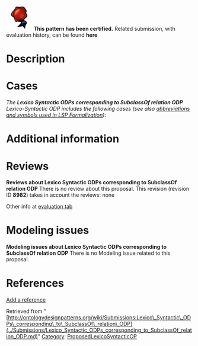 [![](../images/thumb/b/b5/Certified.png/70px-Certified.png)](../Image/Certified.png.md "Certified.png") __This pattern has been certified.__
Related submission, with evaluation history, can be found __here__





#  Description


  




#  Cases


_The __Lexico Syntactic ODPs corresponding to SubclassOf relation ODP__ Lexico-Syntactic ODP includes the following cases (see also [abbreviations and symbols used in LSP Formalization](../Community/LSPSymbols.md "Community:LSPSymbols")):_


  




#  Additional information


#  Reviews



__Reviews about Lexico Syntactic ODPs corresponding to SubclassOf relation ODP__
There is no review about this proposal.
This revision (revision ID __8982__) takes in account the reviews: none


Other info at [evaluation tab](http://ontologydesignpatterns.org/wiki/index.php?title=Submissions:Lexico_Syntactic_ODPs_corresponding_to_SubclassOf_relation_ODP&action=evaluation "http://ontologydesignpatterns.org/wiki/index.php?title=Submissions:Lexico_Syntactic_ODPs_corresponding_to_SubclassOf_relation_ODP&action=evaluation")




  




#  Modeling issues



__Modeling issues about Lexico Syntactic ODPs corresponding to SubclassOf relation ODP__
There is no Modeling issue related to this proposal.




  




#  References


[Add a reference](index.php@title=Odp%253AAdd_reference&subject=Submissions%253ALexico+Syntactic+ODPs+corresponding+to+SubclassOf+relation+ODP.html "http://ontologydesignpatterns.org/wiki/index.php?title=Odp:Add_reference&subject=Submissions%3ALexico+Syntactic+ODPs+corresponding+to+SubclassOf+relation+ODP")


  






Retrieved from "[http://ontologydesignpatterns.org/wiki/Submissions:Lexico\_Syntactic\_ODPs\_corresponding\_to\_SubclassOf\_relation\_ODP](../Submissions/Lexico_Syntactic_ODPs_corresponding_to_SubclassOf_relation_ODP.md)"
 [Category](http://ontologydesignpatterns.org/wiki/Special:Categories "Special:Categories"): [ProposedLexicoSyntacticOP](../Category/ProposedLexicoSyntacticOP.md "Category:ProposedLexicoSyntacticOP")